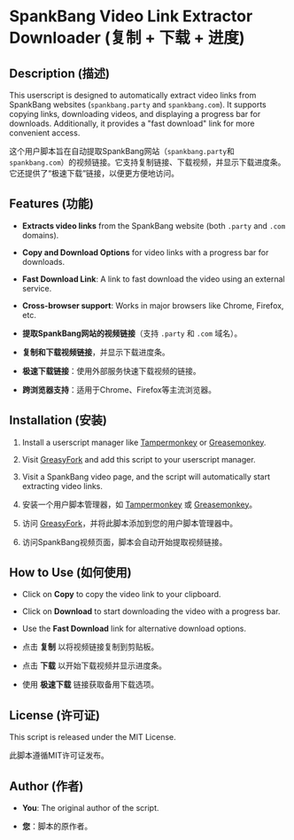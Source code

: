 # SpankBang Video Link Extractor Downloader (复制 + 下载 + 进度)

## Description (描述)

This userscript is designed to automatically extract video links from SpankBang websites (`spankbang.party` and `spankbang.com`). It supports copying links, downloading videos, and displaying a progress bar for downloads. Additionally, it provides a "fast download" link for more convenient access.

这个用户脚本旨在自动提取SpankBang网站（`spankbang.party`和`spankbang.com`）的视频链接。它支持复制链接、下载视频，并显示下载进度条。它还提供了“极速下载”链接，以便更方便地访问。

## Features (功能)

- **Extracts video links** from the SpankBang website (both `.party` and `.com` domains).
- **Copy and Download Options** for video links with a progress bar for downloads.
- **Fast Download Link**: A link to fast download the video using an external service.
- **Cross-browser support**: Works in major browsers like Chrome, Firefox, etc.

- **提取SpankBang网站的视频链接**（支持 `.party` 和 `.com` 域名）。
- **复制和下载视频链接**，并显示下载进度条。
- **极速下载链接**：使用外部服务快速下载视频的链接。
- **跨浏览器支持**：适用于Chrome、Firefox等主流浏览器。

## Installation (安装)

1. Install a userscript manager like [Tampermonkey](https://www.tampermonkey.net/) or [Greasemonkey](https://www.greasespot.net/).
2. Visit [GreasyFork](https://greasyfork.org/) and add this script to your userscript manager.
3. Visit a SpankBang video page, and the script will automatically start extracting video links.

1. 安装一个用户脚本管理器，如 [Tampermonkey](https://www.tampermonkey.net/) 或 [Greasemonkey](https://www.greasespot.net/)。
2. 访问 [GreasyFork](https://greasyfork.org/)，并将此脚本添加到您的用户脚本管理器中。
3. 访问SpankBang视频页面，脚本会自动开始提取视频链接。

## How to Use (如何使用)

- Click on **Copy** to copy the video link to your clipboard.
- Click on **Download** to start downloading the video with a progress bar.
- Use the **Fast Download** link for alternative download options.

- 点击 **复制** 以将视频链接复制到剪贴板。
- 点击 **下载** 以开始下载视频并显示进度条。
- 使用 **极速下载** 链接获取备用下载选项。

## License (许可证)

This script is released under the MIT License.

此脚本遵循MIT许可证发布。

## Author (作者)

- **You**: The original author of the script.

- **您**：脚本的原作者。

